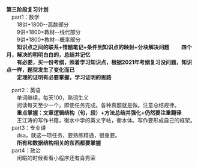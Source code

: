 **第三阶段复习计划<br>**
&emsp;part1：数学<br>
&emsp;&emsp;18讲+1800--高数部分<br>
&emsp;&emsp;9讲+1800+教材--线代部分<br>
&emsp;&emsp;9讲+1800+教材--概率部分<br>
&emsp;&emsp;**知识点之间的联系+错题笔记+条件到知识点的映射+分块解决问题**
&emsp;&emsp;**四个月，解决的明明白白的，总结并记忆<br>**
&emsp;&emsp;**有必要，买一份考纲，照着学习知识点，根据2021年考纲复习没问题，知识点一样，题型发生了变化而已<br>**
&emsp;&emsp;**定理的证明有必要掌握，学习证明的思路<br>**

&emsp;part2：英语<br>
&emsp;&emsp;单词继续，每天100，熟词生义<br>
&emsp;&emsp;阅读每天至少一个，即使任务完成。各种真题就是做。注意总结规律。<br>
&emsp;&emsp;**重点掌握：文章逻辑结构（句，段）+方法总结并强化+仍然要注重翻译<br>**
&emsp;&emsp;王江涛的写作书籍，衡水中学的英文字帖，衡水体。写作要形成自己的框架。
&emsp;part3：专业课<br>
&emsp;&emsp;dsa，就这一项任务，要熟练精通，很重要。<br>
&emsp;&emsp;**所有和数据结构相关的东西都要掌握<br>**
&emsp;part4：政治<br>
&emsp;&emsp;闲暇的时候看看小程序还有肖秀荣<br>

